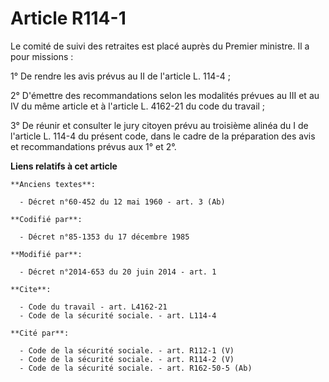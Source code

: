 # Article R114-1

Le comité de suivi des retraites est placé auprès du Premier ministre. Il a pour missions : 

1° De rendre les avis prévus au II de l'article L. 114-4 ; 

2° D'émettre des recommandations selon les modalités prévues au III et au IV du même article et à l'article L. 4162-21 du
code du travail ; 

3° De réunir et consulter le jury citoyen prévu au troisième alinéa du I de l'article L. 114-4 du présent code, dans le cadre
de la préparation des avis et recommandations prévus aux 1° et 2°.

**Liens relatifs à cet article**

	**Anciens textes**:

	  - Décret n°60-452 du 12 mai 1960 - art. 3 (Ab)

	**Codifié par**:

	  - Décret n°85-1353 du 17 décembre 1985

	**Modifié par**:

	  - Décret n°2014-653 du 20 juin 2014 - art. 1

	**Cite**:

	  - Code du travail - art. L4162-21
	  - Code de la sécurité sociale. - art. L114-4

	**Cité par**:

	  - Code de la sécurité sociale. - art. R112-1 (V)
	  - Code de la sécurité sociale. - art. R114-2 (V)
	  - Code de la sécurité sociale. - art. R162-50-5 (Ab)
